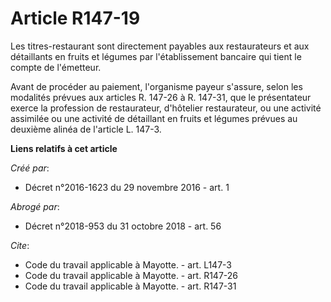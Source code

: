 # Article R147-19

Les titres-restaurant sont directement payables aux restaurateurs et aux détaillants en fruits et légumes par l'établissement
bancaire qui tient le compte de l'émetteur. 

Avant de procéder au paiement, l'organisme payeur s'assure, selon les modalités prévues aux articles R. 147-26 à R. 147-31,
que le présentateur exerce la profession de restaurateur, d'hôtelier restaurateur, ou une activité assimilée ou une activité
de détaillant en fruits et légumes prévues au deuxième alinéa de l'article L. 147-3.

**Liens relatifs à cet article**

_Créé par_:

  - Décret n°2016-1623 du 29 novembre 2016 - art. 1

_Abrogé par_:

  - Décret n°2018-953 du 31 octobre 2018 - art. 56

_Cite_:

  - Code du travail applicable à Mayotte. - art. L147-3
  - Code du travail applicable à Mayotte. - art. R147-26
  - Code du travail applicable à Mayotte. - art. R147-31
